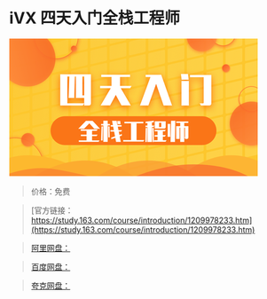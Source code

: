 # iVX 四天入门全栈工程师

![img](../../../assets/study163/free/43e8278f2e234e73ab88bf11d91acec1.png)

> 价格：免费

> [官方链接：https://study.163.com/course/introduction/1209978233.htm](https://study.163.com/course/introduction/1209978233.htm)

> [阿里网盘：]()

> [百度网盘：]()

> [夸克网盘：]()
